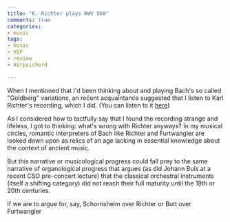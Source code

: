 ```yaml
---
title: "K. Richter plays BWV 988"
comments: true
categories: 
- music
tags:
- music
- HIP	
- review
- Harpsichord

---
```


When I mentioned that I'd been thinking about and playing Bach's so called "Goldberg" variations, an recent acquaintance suggested that I listen to Karl Richter's recording, which I did. (You can listen to it [here](https://www.youtube.com/watch?v=F9_m4KoTC6w))

As I considered how to tactfully say that I found the recording strange and lifeless, I got to thinking: what's wrong with Richter anyways? In my musical circles, romantic interpreters of Bach like Richter and Furtwangler are looked down upon as relics of an age lacking in essential knowledge about the context of ancient music.

But this narrative or musicological progress could fall prey to the same narrative of organological progress that argues (as did Johann Buis at a recent CSO pre-concert lecture) that the classical orchestral instruments (itself a shifting category) did not reach their full maturity until the 19th or 20th centuries.

If we are to argue for, say, Schornsheim over Richter or Butt over Furtwangler

